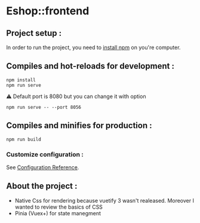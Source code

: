 # Eshop::frontend

## Project setup :

In order to run the project, you need to [install npm](https://docs.npmjs.com/downloading-and-installing-node-js-and-npm) on you're computer.

## Compiles and hot-reloads for development :

```
npm install
npm run serve
```
:warning: Default port is 8080 but you can change it with option
```
npm run serve -- --port 8056
```

## Compiles and minifies for production :
```
npm run build
```

### Customize configuration :
See [Configuration Reference](https://cli.vuejs.org/config/).

## About the project :

  - Native Css for rendering because vuetify 3 wasn't realeased. Moreover I wanted to review the basics of CSS
  - Pinia (Vuex+) for state manegment

